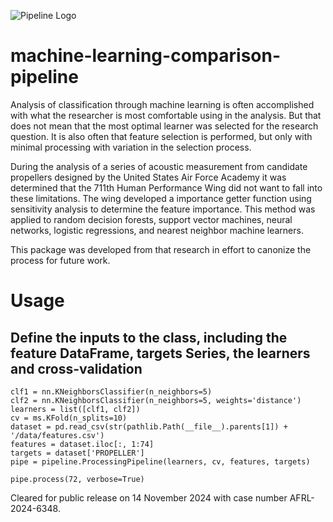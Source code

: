 ![Pipeline Logo](designer.png " ") 
# machine-learning-comparison-pipeline

Analysis of classification through machine learning is often accomplished with what the researcher is most comfortable
using in the analysis. But that does not mean that the most optimal learner was selected for the research question. It
is also often that feature selection is performed, but only with minimal processing with variation in the selection 
process.

During the analysis of a series of acoustic measurement from candidate propellers designed by the United States Air
Force Academy it was determined that the 711th Human Performance Wing did not want to fall into these limitations. 
The wing developed a importance getter function using sensitivity analysis to determine the feature importance. This
method was applied to random decision forests, support vector machines, neural networks, logistic regressions, and 
nearest neighbor machine learners. 

This package was developed from that research in effort to canonize the process for future work.

#   Usage
##  Define the inputs to the class, including the feature DataFrame, targets Series, the learners and cross-validation

    clf1 = nn.KNeighborsClassifier(n_neighbors=5)
    clf2 = nn.KNeighborsClassifier(n_neighbors=5, weights='distance')
    learners = list([clf1, clf2])
    cv = ms.KFold(n_splits=10)
    dataset = pd.read_csv(str(pathlib.Path(__file__).parents[1]) + '/data/features.csv')
    features = dataset.iloc[:, 1:74]
    targets = dataset['PROPELLER']
    pipe = pipeline.ProcessingPipeline(learners, cv, features, targets)

    pipe.process(72, verbose=True)
	
Cleared for public release on 14 November 2024 with case number AFRL-2024-6348.